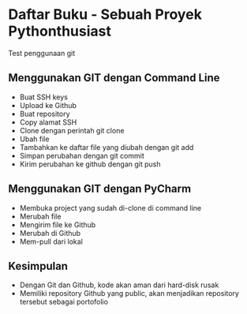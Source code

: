 # Daftar Buku - Sebuah Proyek Pythonthusiast
Test penggunaan git

## Menggunakan GIT dengan Command Line
- Buat SSH keys
- Upload ke Github
- Buat repository
- Copy alamat SSH
- Clone dengan perintah git clone <alamat ssh>
- Ubah file
- Tambahkan ke daftar file yang diubah dengan git add
- Simpan perubahan dengan git commit
- Kirim perubahan ke github dengan git push

## Menggunakan GIT dengan PyCharm
- Membuka project yang sudah di-clone di command line
- Merubah file
- Mengirim file ke Github
- Merubah di Github
- Mem-pull dari lokal

## Kesimpulan
- Dengan Git dan Github, kode akan aman dari hard-disk rusak
- Memiliki repository Github yang public, akan menjadikan repository tersebut sebagai portofolio
